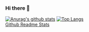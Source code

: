 ### Hi there 👋

[![Anurag's github stats](https://github-readme-stats.vercel.app/api?username=bguillaumat&theme=vue-dark)](https://github.com/anuraghazra/github-readme-stats)
[![Top Langs](https://github-readme-stats.vercel.app/api/top-langs/?username=bguillaumat&layout=compact&theme=vue-dark)](https://github.com/anuraghazra/github-readme-stats)  
[Github Readme Stats](https://github.com/anuraghazra)
